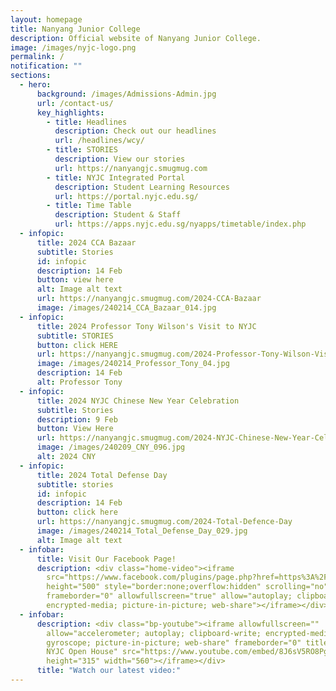 ```yaml
---
layout: homepage
title: Nanyang Junior College
description: Official website of Nanyang Junior College.
image: /images/nyjc-logo.png
permalink: /
notification: ""
sections:
  - hero:
      background: /images/Admissions-Admin.jpg
      url: /contact-us/
      key_highlights:
        - title: Headlines
          description: Check out our headlines
          url: /headlines/wcy/
        - title: STORIES
          description: View our stories
          url: https://nanyangjc.smugmug.com
        - title: NYJC Integrated Portal
          description: Student Learning Resources
          url: https://portal.nyjc.edu.sg/
        - title: Time Table
          description: Student & Staff
          url: https://apps.nyjc.edu.sg/nyapps/timetable/index.php
  - infopic:
      title: 2024 CCA Bazaar
      subtitle: Stories
      id: infopic
      description: 14 Feb
      button: view here
      alt: Image alt text
      url: https://nanyangjc.smugmug.com/2024-CCA-Bazaar
      image: /images/240214_CCA_Bazaar_014.jpg
  - infopic:
      title: 2024 Professor Tony Wilson's Visit to NYJC
      subtitle: STORIES
      button: click HERE
      url: https://nanyangjc.smugmug.com/2024-Professor-Tony-Wilson-Visit-to-NYJC
      image: /images/240214_Professor_Tony_04.jpg
      description: 14 Feb
      alt: Professor Tony
  - infopic:
      title: 2024 NYJC Chinese New Year Celebration
      subtitle: Stories
      description: 9 Feb
      button: View Here
      url: https://nanyangjc.smugmug.com/2024-NYJC-Chinese-New-Year-Celebration
      image: /images/240209_CNY_096.jpg
      alt: 2024 CNY
  - infopic:
      title: 2024 Total Defense Day
      subtitle: stories
      id: infopic
      description: 14 Feb
      button: click here
      url: https://nanyangjc.smugmug.com/2024-Total-Defence-Day
      image: /images/240214_Total_Defense_Day_029.jpg
      alt: Image alt text
  - infobar:
      title: Visit Our Facebook Page!
      description: <div class="home-video"><iframe
        src="https://www.facebook.com/plugins/page.php?href=https%3A%2F%2Fwww.facebook.com%2FNanyangjc%2F&tabs=timeline&width=340&height=500&small_header=false&adapt_container_width=true&hide_cover=false&show_facepile=true&appId"
        height="500" style="border:none;overflow:hidden" scrolling="no"
        frameborder="0" allowfullscreen="true" allow="autoplay; clipboard-write;
        encrypted-media; picture-in-picture; web-share"></iframe></div>
  - infobar:
      description: <div class="bp-youtube"><iframe allowfullscreen=""
        allow="accelerometer; autoplay; clipboard-write; encrypted-media;
        gyroscope; picture-in-picture; web-share" frameborder="0" title="2024
        NYJC Open House" src="https://www.youtube.com/embed/8J6sV5RO8Pg"
        height="315" width="560"></iframe></div>
      title: "Watch our latest video:"
---
```

